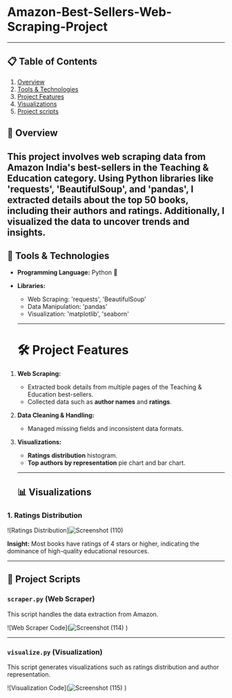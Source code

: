 # Amazon-Best-Sellers-Web-Scraping-Project
---

## 📋 **Table of Contents**

1. [Overview](#overview)
2. [Tools & Technologies](#tools--technologies)
3. [Project Features](#project-features)
4. [Visualizations](#visualizations)
5. [Project scripts](#project-scripts)
   

## 📖 **Overview**


This project involves web scraping data from Amazon India's best-sellers in the Teaching & Education category. Using Python libraries like 'requests', 'BeautifulSoup', and 'pandas', I extracted details about the top 50 books, including their authors and ratings. Additionally, I visualized the data to uncover trends and insights.
---


## 🔧 **Tools & Technologies**

- **Programming Language:** Python 🐍  
- **Libraries:** 
  - Web Scraping: 'requests', 'BeautifulSoup'
  - Data Manipulation: 'pandas'
  - Visualization: 'matplotlib', 'seaborn'
 
  ---

  # 🛠️ **Project Features**

1. **Web Scraping:**
   - Extracted book details from multiple pages of the Teaching & Education best-sellers.
   - Collected data such as **author names** and **ratings**.
2. **Data Cleaning & Handling:**
   - Managed missing fields and inconsistent data formats.
3. **Visualizations:**
   - **Ratings distribution** histogram.
   - **Top authors by representation** pie chart and bar chart.

   ---

   ## 📊 **Visualizations**

### **1. Ratings Distribution**
![Ratings Distribution]![Screenshot (110)](https://github.com/user-attachments/assets/cffc887a-de96-4cb2-8e35-f7b00ca836c7)


**Insight:** Most books have ratings of 4 stars or higher, indicating the dominance of high-quality educational resources.

---

## 📂 Project Scripts

### `scraper.py` (Web Scraper)
This script handles the data extraction from Amazon.

![Web Scraper Code](![Screenshot (114)](https://github.com/user-attachments/assets/0596423d-c7ca-4cca-8b06-428d8f3d6890)
)

---

### `visualize.py` (Visualization)
This script generates visualizations such as ratings distribution and author representation.

![Visualization Code](![Screenshot (115)](https://github.com/user-attachments/assets/958acfd3-28b7-43be-99e1-2b236492e1cc)
)








